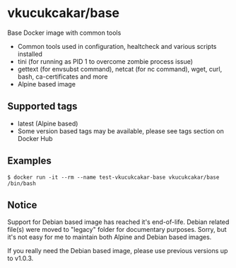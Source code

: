 # vkucukcakar/base

Base Docker image with common tools

* Common tools used in configuration, healtcheck and various scripts installed
* tini (for running as PID 1 to overcome zombie process issue) 
* gettext (for envsubst command), netcat (for nc command), wget, curl, bash, ca-certificates and more
* Alpine based image

## Supported tags

* latest (Alpine based)
* Some version based tags may be available, please see tags section on Docker Hub

## Examples

	$ docker run -it --rm --name test-vkucukcakar-base vkucukcakar/base /bin/bash

## Notice

Support for Debian based image has reached it's end-of-life.
Debian related file(s) were moved to "legacy" folder for documentary purposes.
Sorry, but it's not easy for me to maintain both Alpine and Debian based images.

If you really need the Debian based image, please use previous versions up to v1.0.3.
